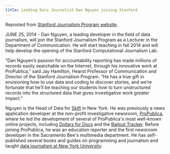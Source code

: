 ```yaml
---
title: Leading Data Journalist Dan Nguyen joining Stanford
---
```


Reposted from [Stanford Journalism Program website](http://journalism.stanford.edu/news-dan-nguyen/).

JUNE 25, 2014 - Dan Nguyen, a leading developer in the field of data journalism, will join the Stanford Journalism Program as a Lecturer in the Department of Communication. He will start teaching in fall 2014 and will help develop the opening of the Stanford Computational Journalism Lab.

“Dan Nguyen’s passion for accountability reporting has made millions of records easily searchable on the Internet, through his innovative work at ProPublica,” said Jay Hamilton, Hearst Professor of Communication and Director of the Stanford Journalism Program. “He has a true gift in envisioning how to use data and coding to discover stories, and we’re fortunate that he’ll be teaching our students how to turn unstructured records into the structured data that gives investigative work greater impact.”

Nguyen is the Head of Data for <a href="http://skift.com/" target="_blank">Skift</a> in New York. He was previously a news application developer at the non-profit investigative newsroom, <a href="http://www.propublica.org/" target="_blank">ProPublica</a>, where he led the development of several of ProPublica's most well-known online projects, including <a href="http://projects.propublica.org/docdollars/" target="_blank">Dollars for Docs</a> and the <a href="http://projects.propublica.org/bailout/" target="_blank">Bailout Tracker</a>. Before joining ProPublica, he was an education reporter and the first newsroom developer in the Sacramento Bee's multimedia department. He has self-published several books and guides on programming and journalism and taught <a href="http://www.smalldatajournalism.com/" target="_blank">data journalism at New York University</a>.